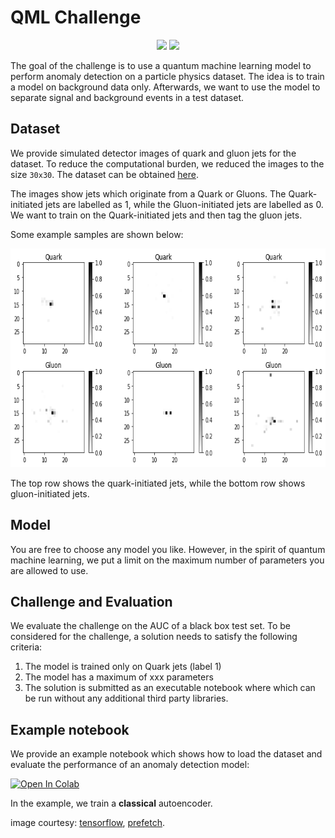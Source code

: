 # QML Challenge

<div align = "center">
  <img width='auto' height=350 src="https://blogger.googleusercontent.com/img/b/R29vZ2xl/AVvXsEjvFhfnoZf8qGq5B77keDh_bmSfdpSsd_MJXehTGKQOkfl4uUgBZ3fM8d0kjjcCGDfYDXwYzPpZf5moACKyK2Ejew-ldNRvAofzhHQXGTRYmJgHatvbLTR1nqXotI-QZj2sNVao87w5B6g/s1600/quantum+model.png">
  <img width='auto' height=350 src="https://prefetch.eu/know/concept/bloch-sphere/sketch-full.png?v=1">
</div>

The goal of the challenge is to use a quantum machine learning model to perform anomaly detection on a particle physics dataset.
The idea is to train a model on background data only. Afterwards, we want to use the model to separate signal and background events in a test dataset.


## Dataset

We provide simulated detector images of quark and gluon jets for the dataset. To reduce the computational burden, we reduced the images to the size `30x30`. The dataset can be obtained [here](https://drive.google.com/file/d/1dJiFRqMWhBzT6lS7neGrIBYEiYX8oveT/view?usp=sharing).

The images show jets which originate from a Quark or Gluons. The Quark-initiated jets are labelled as $1$, while the Gluon-initiated jets are labelled as $0$. We want to train on the Quark-initiated jets and then tag the gluon jets.

Some example samples are shown below:
<div align = "center">
  <img width='auto' height=350 src="./dataset.png">
</div>

The top row shows the quark-initiated jets, while the bottom row shows gluon-initiated jets.

## Model

You are free to choose any model you like. However, in the spirit of quantum machine learning, we put a limit on the maximum number of parameters you are allowed to use.

## Challenge and Evaluation

We evaluate the challenge on the AUC of a black box test set. To be considered for the challenge, a solution needs to satisfy the following criteria:

1. The model is trained only on Quark jets (label 1)
2. The model has a maximum of xxx parameters
3. The solution is submitted as an executable notebook where which can be run without any additional third party libraries.

## Example notebook

We provide an example notebook which shows how to load the dataset and evaluate the performance of an anomaly detection model:

[![Open In Colab](https://colab.research.google.com/assets/colab-badge.svg)](https://colab.research.google.com/github/ML4SCI/ML4SCIHackathon/blob/main/QMLChallenge/AnomalyDetection.ipynb)

In the example, we train a __classical__ autoencoder.

image courtesy: [tensorflow](https://blog.tensorflow.org/2020/03/announcing-tensorflow-quantum-open.html), [prefetch](https://prefetch.eu/know/concept/bloch-sphere/).
